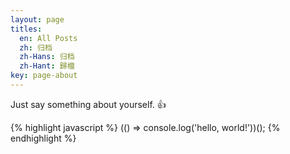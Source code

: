 ```yaml
---
layout: page
titles:
  en: All Posts
  zh: 归档
  zh-Hans: 归档
  zh-Hant: 歸檔
key: page-about
---
```


Just say something about yourself. :+1:

{% highlight javascript %}
(() => console.log('hello, world!'))();
{% endhighlight %}

